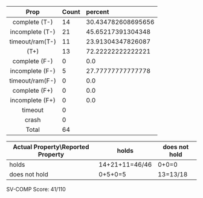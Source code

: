 
| Prop | Count | percent |
|:----:|:------|:--|
|complete   (T-)|14| 30.434782608695656 |
|incomplete (T-)|21|45.65217391304348 |
|timeout/ram(T-)|11|23.91304347826087 |
|           (T+)|13|72.22222222222221 |
|complete   (F-)|0|0.0 |
|incomplete (F-)|5|27.77777777777778 |
|timeout/ram(F-)|0|0.0 |
|complete   (F+)|0|0.0 |
|incomplete (F+)|0|0.0 |
|timeout        |0| |
|crash          |0| |
|Total          |64| |

| Actual Property\Reported Property | holds | does not hold |
|------------------------------------|-------|---------------|
| holds | 14+21+11=46/46 | 0+0=0 |
| does not hold | 0+5+0=5 | 13=13/18 |

SV-COMP Score: 41/110

